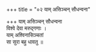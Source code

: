 +++
title = "०२ याम् असिञ्चन् सौधन्वना"

+++
याम् असिञ्चन् सौधन्वना  
विश्वे देवा मरुद्गणाः ।  
याम् अश्विनासिञ्चतां  
सा सुरा बहु धावतु ॥
